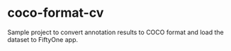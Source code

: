 # coco-format-cv

Sample project to convert annotation results to COCO format and load the dataset to FiftyOne app.
